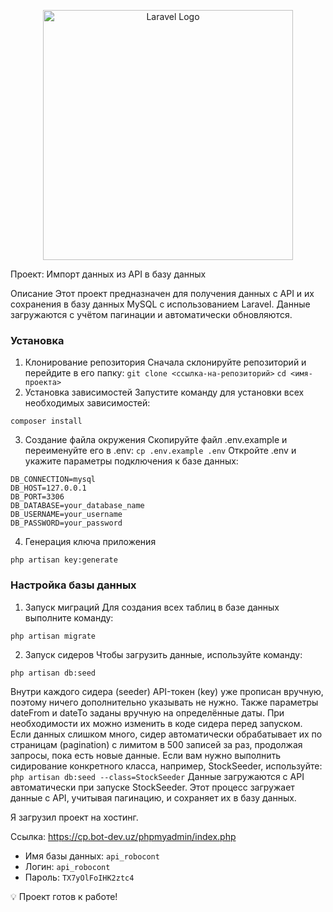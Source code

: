 <p align="center"><a href="https://laravel.com" target="_blank"><img src="https://raw.githubusercontent.com/laravel/art/master/logo-lockup/5%20SVG/2%20CMYK/1%20Full%20Color/laravel-logolockup-cmyk-red.svg" width="400" alt="Laravel Logo"></a></p>

Проект: Импорт данных из API в базу данных

Описание
Этот проект предназначен для получения данных с API и их сохранения в базу данных MySQL с использованием Laravel. Данные загружаются с учётом пагинации и автоматически обновляются.

### Установка
1. Клонирование репозитория
Сначала склонируйте репозиторий и перейдите в его папку:
`git clone <ссылка-на-репозиторий>`
`cd <имя-проекта>`
2. Установка зависимостей
Запустите команду для установки всех необходимых зависимостей:
```
composer install
```
3. Создание файла окружения
Скопируйте файл .env.example и переименуйте его в .env:
`cp .env.example .env`
Откройте .env и укажите параметры подключения к базе данных:
```
DB_CONNECTION=mysql
DB_HOST=127.0.0.1
DB_PORT=3306
DB_DATABASE=your_database_name
DB_USERNAME=your_username
DB_PASSWORD=your_password
```
4. Генерация ключа приложения
```
php artisan key:generate
```

### Настройка базы данных
1. Запуск миграций
Для создания всех таблиц в базе данных выполните команду:
```
php artisan migrate
```
2. Запуск сидеров 
Чтобы загрузить данные, используйте команду:
```
php artisan db:seed
```
Внутри каждого сидера (seeder) API-токен (key) уже прописан вручную, поэтому ничего дополнительно указывать не нужно.
Также параметры dateFrom и dateTo заданы вручную на определённые даты. При необходимости их можно изменить в коде сидера перед запуском.
Если данных слишком много, сидер автоматически обрабатывает их по страницам (pagination) с лимитом в 500 записей за раз, продолжая запросы, пока есть новые данные.
Если вам нужно выполнить сидирование конкретного класса, например, StockSeeder, используйте:
`php artisan db:seed --class=StockSeeder`
Данные загружаются с API автоматически при запуске StockSeeder.
Этот процесс загружает данные с API, учитывая пагинацию, и сохраняет их в базу данных.

Я загрузил проект на хостинг.

Ссылка: https://cp.bot-dev.uz/phpmyadmin/index.php
* Имя базы данных: `api_robocont`
* Логин: `api_robocont`
* Пароль: `TX7yOlFoIHK2ztc4`

💡 Проект готов к работе!